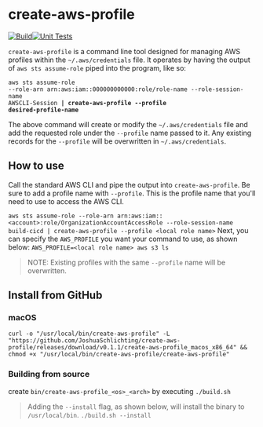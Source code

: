 # create-aws-profile
[![Build](https://github.com/JoshuaSchlichting/create-aws-profile/actions/workflows/build.yml/badge.svg?branch=master)](https://github.com/JoshuaSchlichting/create-aws-profile/actions/workflows/build.yml)[![Unit Tests](https://github.com/JoshuaSchlichting/create-aws-profile/actions/workflows/test.yml/badge.svg?branch=master)](https://github.com/JoshuaSchlichting/create-aws-profile/actions/workflows/test.yml)

`create-aws-profile` is a command line tool designed for managing AWS profiles within the `~/.aws/credentials` file. It operates by having the output of `aws sts assume-role` piped into the program, like so: <pre><code>aws sts assume-role --role-arn arn:aws:iam::000000000000:role/role-name --role-session-name AWSCLI-Session <b>| create-aws-profile --profile desired-profile-name</b></code></pre>

The above command will create or modify the `~/.aws/credentials` file and add the requested role under the `--profile` name passed to it. Any existing records for the `--profile` will be overwritten in `~/.aws/credentials`.


## How to use
Call the standard AWS CLI and pipe the output into `create-aws-profile`. Be sure to add a profile name with `--profile`. This is the profile name that you'll need to use to access the AWS CLI.

`aws sts assume-role --role-arn arn:aws:iam::<account>:role/OrganizationAccountAccessRole --role-session-name build-cicd | create-aws-profile --profile <local role name>`
Next, you can specify the `AWS_PROFILE` you want your command to use, as shown below:
`AWS_PROFILE=<local role name> aws s3 ls`
> NOTE: Existing profiles with the same `--profile` name will be overwritten.

## Install from GitHub
### macOS
`curl -o "/usr/local/bin/create-aws-profile" -L "https://github.com/JoshuaSchlichting/create-aws-profile/releases/download/v0.1.1/create-aws-profile_macos_x86_64" && chmod +x "/usr/local/bin/create-aws-profile/create-aws-profile"`

### Building from source
create `bin/create-aws-profile_<os>_<arch>` by executing `./build.sh`
> Adding the `--install` flag, as shown below, will install the binary to `/usr/local/bin`.
`./build.sh --install`



